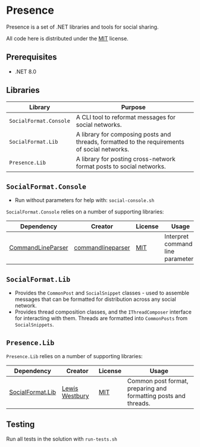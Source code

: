 # Presence

Presence is a set of .NET libraries and tools for social sharing.

All code here is distributed under the [MIT](https://github.com/instantiator/presence/blob/main/LICENSE) license.

## Prerequisites

- .NET 8.0

## Libraries

| Library                | Purpose                                                                                      |
| ---------------------- | -------------------------------------------------------------------------------------------- |
| `SocialFormat.Console` | A CLI tool to reformat messages for social networks.                                         |
| `SocialFormat.Lib`     | A library for composing posts and threads, formatted to the requirements of social networks. |
| `Presence.Lib`         | A library for posting cross-network format posts to social networks.                         |

## `SocialFormat.Console`

- Run without parameters for help with: `social-console.sh`

`SocialFormat.Console` relies on a number of supporting libraries:

| Dependency                                                            | Creator                                                   | License                                                                        | Usage                             |
| --------------------------------------------------------------------- | --------------------------------------------------------- | ------------------------------------------------------------------------------ | --------------------------------- |
| [CommandLineParser](https://github.com/commandlineparser/commandline) | [commandlineparser](https://github.com/commandlineparser) | [MIT](https://github.com/commandlineparser/commandline/blob/master/License.md) | Interpret command line parameters |

## `SocialFormat.Lib`

- Provides the `CommonPost` and `SocialSnippet` classes - used to assemble messages that can be formatted for distribution across any social network.
- Provides thread composition classes, and the `IThreadComposer` interface for interacting with them. Threads are formatted into `CommonPosts` from `SocialSnippets`.

## `Presence.Lib`

`Presence.Lib` relies on a number of supporting libraries:

| Dependency                                                   | Creator                                           | License                                                           | Usage                                                           |
| ------------------------------------------------------------ | ------------------------------------------------- | ----------------------------------------------------------------- | --------------------------------------------------------------- |
| [SocialFormat.Lib](https://github.com/instantiator/presence) | [Lewis Westbury](https://github.com/instantiator) | [MIT](https://github.com/instantiator/presence/blob/main/LICENSE) | Common post format, preparing and formatting posts and threads. |

## Testing

Run all tests in the solution with `run-tests.sh`

